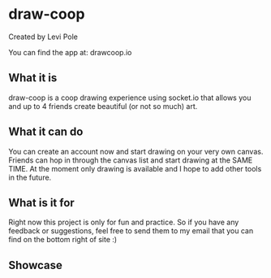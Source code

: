 # draw-coop 
Created by Levi Pole

You can find the app at: drawcoop.io

## What it is                                     
draw-coop is a coop drawing experience using socket.io that allows you and up to 4 friends create beautiful (or not so much) art. 

## What it can do
You can create an account now and start drawing on your very own canvas. Friends can hop in through the canvas list and start drawing at the SAME TIME. At the moment only drawing is available and I hope to add other tools in the future.

## What is it for
Right now this project is only for fun and practice. So if you have any feedback or suggestions, feel free to send them to my email that you can find on the bottom right of site :) 

## Showcase
